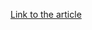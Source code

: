 [Link to the article](https://www.akamai.com/blog/security-research/2023/sep/smb-over-quic-dos-windows-servers)
